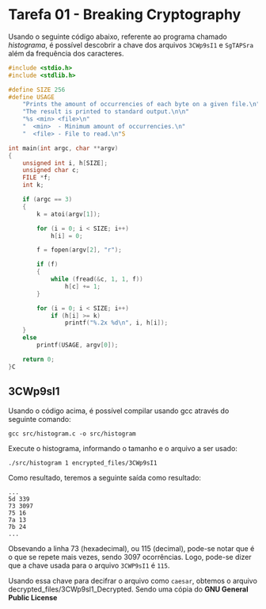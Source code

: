 # Tarefa 01 - Breaking Cryptography

Usando o seguinte código abaixo, referente ao programa chamado _histograma_, é possível descobrir a chave dos arquivos `3CWp9sI1` e `SgTAPSra` além da frequência dos caracteres.

```C
#include <stdio.h>
#include <stdlib.h>

#define SIZE 256
#define USAGE                                                           \
    "Prints the amount of occurrencies of each byte on a given file.\n" \
    "The result is printed to standard output.\n\n"                     \
    "%s <min> <file>\n"                                                 \
    "  <min>  - Minimum amount of occurrencies.\n"                      \
    "  <file> - File to read.\n"S

int main(int argc, char **argv)
{
    unsigned int i, h[SIZE];
    unsigned char c;
    FILE *f;
    int k;

    if (argc == 3)
    {
        k = atoi(argv[1]);

        for (i = 0; i < SIZE; i++)
            h[i] = 0;

        f = fopen(argv[2], "r");

        if (f)
        {
            while (fread(&c, 1, 1, f))
                h[c] += 1;
        }

        for (i = 0; i < SIZE; i++)
            if (h[i] >= k)
                printf("%.2x %d\n", i, h[i]);
    }
    else
        printf(USAGE, argv[0]);

    return 0;
}C

```

## 3CWp9sI1

Usando o código acima, é possível compilar usando gcc através do seguinte comando:

```
gcc src/histogram.c -o src/histogram
```

Execute o histograma, informando o tamanho e o arquivo a ser usado:

```
./src/histogram 1 encrypted_files/3CWp9sI1
```

Como resultado, teremos a seguinte saída como resultado:

```
...
5d 339
73 3097
75 16
7a 13
7b 24
...
```

Obsevando a linha 73 (hexadecimal), ou 115 (decimal), pode-se notar que é o que se repete mais vezes, sendo 3097 ocorrências. Logo, pode-se dizer que a chave usada para o arquivo `3CWP9sI1` é `115`.

Usando essa chave para decifrar o arquivo como `caesar`, obtemos o arquivo decrypted_files/3CWp9sl1_Decrypted. Sendo uma cópia do **GNU General Public License**
